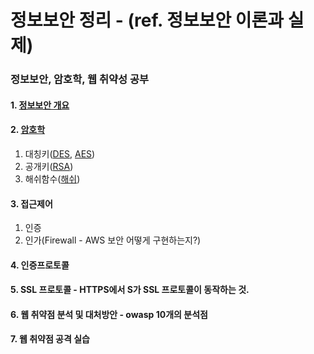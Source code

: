 # 정보보안 정리 - (ref. 정보보안 이론과 실제)
### 정보보안, 암호학, 웹 취약성 공부

#### 1. <a href="https://github.com/jaero0725/security/tree/main/1.%20%EC%A0%95%EB%B3%B4%EB%B3%B4%EC%95%88%EA%B0%9C%EC%9A%94"> 정보보안 개요</a>
#### 2. <a href="https://github.com/jaero0725/security/tree/main/2.%20%EC%95%94%ED%98%B8">암호학</a> 
 1) 대칭키(<a href="https://github.com/jaero0725/security/blob/main/2.%20%EC%95%94%ED%98%B8/readme2.md">DES</a>, <a href="https://github.com/jaero0725/security/blob/main/2.%20%EC%95%94%ED%98%B8/readme4.md">AES<a>)
 2) 공개키(<a href="https://github.com/jaero0725/security/blob/main/2.%20%EC%95%94%ED%98%B8/readme6.md">RSA</a>)
 3) 해쉬함수(<a href="#">해쉬</a>)
#### 3. 접근제어 
 1) 인증
 2) 인가(Firewall - AWS 보안 어떻게 구현하는지?) 
#### 4. 인증프로토콜 
#### 5. SSL 프로토콜 - HTTPS에서 S가 SSL 프로토콜이 동작하는 것.
#### 6. 웹 취약점 분석 및 대처방안  - owasp 10개의 분석점
#### 7. 웹 취약점 공격 실습 
